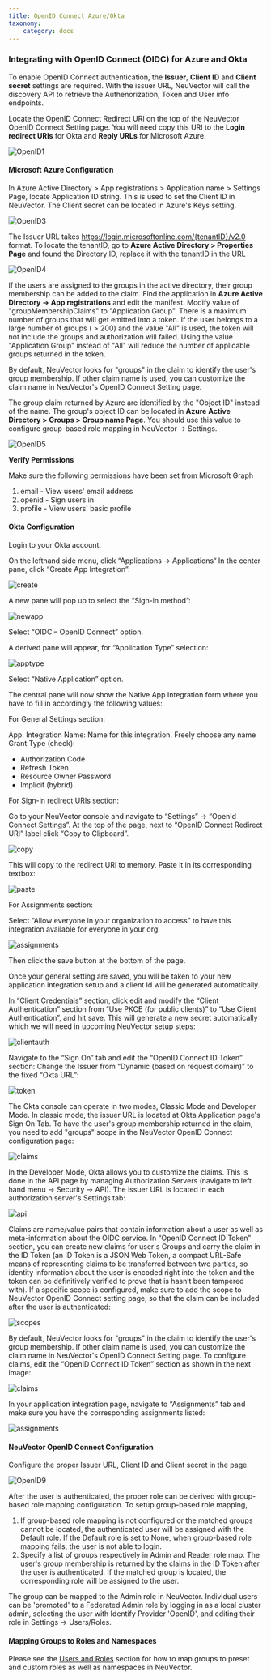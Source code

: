 ```yaml
---
title: OpenID Connect Azure/Okta
taxonomy:
    category: docs
---
```


### Integrating with OpenID Connect (OIDC) for Azure and Okta

To enable OpenID Connect authentication, the **Issuer**, **Client ID** and **Client secret** settings are required. With the issuer URL, NeuVector will call the discovery API to retrieve the Authenorization, Token and User info endpoints.

Locate the OpenID Connect Redirect URI on the top of the NeuVector OpenID Connect Setting page. You will need copy this URI to the **Login redirect URIs** for Okta and **Reply URLs** for Microsoft Azure.

![OpenID1](/img/08.integration/07.openid/openid1.png)

#### Microsoft Azure Configuration
In Azure Active Directory > App registrations > Application name > Settings Page, locate Application ID string. This is used to set the Client ID in NeuVector. The Client secret can be located in Azure's Keys setting.

![OpenID3](/img/08.integration/07.openid/openid3.png)

The Issuer URL takes https://login.microsoftonline.com/{tenantID}/v2.0 format. To locate the tenantID, go to **Azure Active Directory > Properties Page** and found the Directory ID, replace it with the tenantID in the URL

![OpenID4](/img/08.integration/07.openid/openid4.png)

If the users are assigned to the groups in the active directory, their group membership can be added to the claim. Find the application in **Azure Active Directory -> App registrations** and edit the manifest. Modify value of "groupMembershipClaims" to "Application Group".  There is a maximum number of groups that will get emitted into a token.  If the user belongs to a large number of groups ( > 200) and the value "All" is used, the token will not include the groups and authorization will failed.  Using the value "Application Group" instead of "All" will reduce the number of applicable groups returned in the token.

By default, NeuVector looks for "groups" in the claim to identify the user's group membership. If other claim name is used, you can customize the claim name in NeuVector's OpenID Connect Setting page.

The group claim returned by Azure are identified by the "Object ID" instead of the name. The group's object ID can be located in **Azure Active Directory > Groups > Group name Page**. You should use this value to configure group-based role mapping in NeuVector -> Settings.

![OpenID5](/img/08.integration/07.openid/openid5.png)

<strong>Verify Permissions</strong>

Make sure the following permissions have been set from Microsoft Graph
1. email - View users' email address
2. openid - Sign users in
3. profile - View users' basic profile

#### Okta Configuration

Login to your Okta account.

On the lefthand side menu, click “Applications -> Applications“
In the center pane, click “Create App Integration”:

![create](/img/08.integration/07.openid/okta1.png)

A new pane will pop up to select the “Sign-in method”:

![newapp](/img/08.integration/07.openid/okta2.png)

Select “OIDC – OpenID Connect” option.

A derived pane will appear, for “Application Type” selection:

![apptype](/img/08.integration/07.openid/okta3.png)

Select “Native Application” option.

The central pane will now show the Native App Integration form where you have to fill in accordingly the following values:

For General Settings section:

App. Integration Name: Name for this integration. Freely choose any name
Grant Type (check):
+ Authorization Code
+ Refresh Token
+ Resource Owner Password
+ Implicit (hybrid)

For Sign-in redirect URIs section:

Go to your NeuVector console and navigate to “Settings” -> “OpenId Connect Settings”.  At the top of the page, next to “OpenID Connect Redirect URI” label click “Copy to Clipboard”.

![copy](/img/08.integration/07.openid/okta4.png)

This will copy to the redirect URI to memory.
Paste it in its corresponding textbox:

![paste](/img/08.integration/07.openid/okta5.png)

For Assignments section:

Select “Allow everyone in your organization to access” to have this integration available for everyone in your org.

![assignments](/img/08.integration/07.openid/okta6.png)

Then click the save button at the bottom of the page.

Once your general setting are saved, you will be taken to your new application integration setup and a client Id will be generated automatically.

In “Client Credentials” section, click edit and modify the “Client Authentication” section from “Use PKCE (for public clients)” to “Use Client Authentication”, and hit save. This will generate a new secret automatically which we will need in upcoming NeuVector setup steps:

![clientauth](/img/08.integration/07.openid/okta7.png)

Navigate to the “Sign On” tab and edit the “OpenID Connect ID Token” section:
Change the Issuer from 	“Dynamic (based on request domain)” to the fixed “Okta URL”:

![token](/img/08.integration/07.openid/okta8.png)

The Okta console can operate in two modes, Classic Mode and Developer Mode.
In classic mode, the issuer URL is located at Okta Application page's Sign On Tab. To have the user's group membership returned in the claim, you need to add "groups" scope in the NeuVector OpenID Connect configuration page:

![claims](/img/08.integration/07.openid/okta9.png)

In the Developer Mode, Okta allows you to customize the claims. This is done in the API page by managing Authorization Servers (navigate to left hand menu -> Security -> API). The issuer URL is located in each authorization server's Settings tab:

![api](/img/08.integration/07.openid/okta10.png)

Claims are name/value pairs that contain information about a user as well as meta-information about the OIDC service.
In “OpenID Connect ID Token” section, you can create new claims for user's Groups and carry the claim in the ID Token (an ID Token is a JSON Web Token, a compact URL-Safe means of representing claims to be transferred between two parties, so identity information about the user is encoded right into the token and the token can be definitively verified to prove that is hasn’t been tampered with). If a specific scope is configured, make sure to add the scope to NeuVector OpenID Connect setting page, so that the claim can be included after the user is authenticated:

![scopes](/img/08.integration/07.openid/okta11.png)

By default, NeuVector looks for "groups" in the claim to identify the user's group membership. If other claim name is used, you can customize the claim name in NeuVector's OpenID Connect Setting page. To configure claims, edit the “OpenID Connect ID Token” section as shown in the next image:

![claims](/img/08.integration/07.openid/okta12.png)

In your application integration page, navigate to “Assignments” tab and make sure you have the corresponding assignments listed:

![assignments](/img/08.integration/07.openid/okta13.png)


#### NeuVector OpenID Connect Configuration

Configure the proper Issuer URL, Client ID and Client secret in the page.

![OpenID9](/img/08.integration/07.openid/openid9.png)

After the user is authenticated, the proper role can be derived with group-based role mapping configuration. To setup group-based role mapping,

1. If group-based role mapping is not configured or the matched groups cannot be located, the authenticated user will be assigned with the Default role. If the Default role is set to None, when group-based role mapping fails, the user is not able to login.
2. Specify a list of groups respectively in Admin and Reader role map. The user's group membership is returned by the claims in the ID Token after the user is authenticated. If the matched group is located, the corresponding role will be assigned to the user.

The group can be mapped to the Admin role in NeuVector. Individual users can be 'promoted' to a Federated Admin role by logging in as a local cluster admin, selecting the user with Identify Provider 'OpenID', and editing their role in Settings -> Users/Roles.

#### Mapping Groups to Roles and Namespaces
Please see the [Users and Roles](/configuration/users#mapping-groups-to-roles-and-namespaces) section for how to map groups to preset and custom roles as well as namespaces in NeuVector.
